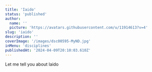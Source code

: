 ```yaml
---
title: 'Iaido'
status: 'published'
author:
  name: ''
  picture: 'https://avatars.githubusercontent.com/u/11914613?v=4'
slug: 'iaido'
description: ''
coverImage: '/images/dsc00595-MyND.jpg'
inMenu: 'disciplines'
publishedAt: '2024-04-09T20:10:03.610Z'
---
```


Let me tell you about Iaido